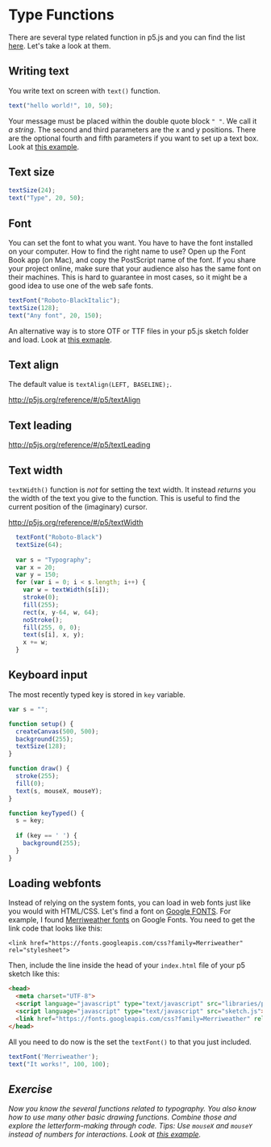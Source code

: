 # Type Functions
There are several type related function in p5.js and you can find the list [here](http://p5js.org/reference#group-Typography). Let's take a look at them.

## Writing text
You write text on screen with `text()` function.
```js
text("hello world!", 10, 50);
```
Your message must be placed within the double quote block `" "`. We call it *a string*. The second and third parameters are the x and y positions. There are the optional fourth and fifth parameters if you want to set up a text box. Look at [this example](http://p5js.org/reference/#/p5/text).

## Text size
```js
textSize(24);
text("Type", 20, 50);
```

## Font
You can set the font to what you want. You have to have the font installed on your computer. How to find the right name to use? Open up the Font Book app (on Mac), and copy the PostScript name of the font. If you share your project online, make sure that your audience also has the same font on their machines. This is hard to guarantee in most cases, so it might be a good idea to use one of the web safe fonts.
```js
textFont("Roboto-BlackItalic");
textSize(128);
text("Any font", 20, 150);
```
An alternative way is to store OTF or TTF files in your p5.js sketch folder and load. Look at [this exmaple](http://p5js.org/reference/#/p5/textFont).

## Text align
The default value is `textAlign(LEFT, BASELINE);`.

http://p5js.org/reference/#/p5/textAlign

## Text leading
http://p5js.org/reference/#/p5/textLeading

## Text width
`textWidth()` function is *not* for setting the text width. It instead *returns* you the width of the text you give to the function. This is useful to find the current position of the (imaginary) cursor.

http://p5js.org/reference/#/p5/textWidth

```js
  textFont("Roboto-Black")
  textSize(64);
  
  var s = "Typography";
  var x = 20;
  var y = 150;
  for (var i = 0; i < s.length; i++) {
    var w = textWidth(s[i]);
    stroke(0);
    fill(255);
    rect(x, y-64, w, 64);
    noStroke();
    fill(255, 0, 0);
    text(s[i], x, y);
    x += w;
  }
```

## Keyboard input
The most recently typed key is stored in `key` variable.
```js
var s = "";

function setup() {
  createCanvas(500, 500);
  background(255);
  textSize(128);
}

function draw() {
  stroke(255);
  fill(0);
  text(s, mouseX, mouseY);
}

function keyTyped() {
  s = key;
  
  if (key == ' ') {
    background(255);
  }
}
```

## Loading webfonts
Instead of relying on the system fonts, you can load in web fonts just like you would with HTML/CSS. Let's find a font on [Google FONTS](https://fonts.google.com). For example, I found [Merriweather fonts](https://fonts.google.com/specimen/Merriweather) on Google Fonts. You need to get the link code that looks like this:

  `<link href="https://fonts.googleapis.com/css?family=Merriweather" rel="stylesheet">`

Then, include the line inside the head of your `index.html` file of your p5 sketch like this:
  ```html
  <head>
    <meta charset="UTF-8">
    <script language="javascript" type="text/javascript" src="libraries/p5.js"></script>
    <script language="javascript" type="text/javascript" src="sketch.js"></script>
    <link href="https://fonts.googleapis.com/css?family=Merriweather" rel="stylesheet">
  </head>
  ```
All you need to do now is the set the `textFont()` to that you just included.
```js
textFont('Merriweather');
text("It works!", 100, 100);
```

## *Exercise*
*Now you know the several functions related to typography. You also know how to use many other basic drawing functions. Combine those and explore the letterform-making through code. Tips: Use `mouseX` and `mouseY` instead of numbers for interactions. Look at [this example](http://codepen.io/cdaein/pen/wgdORj).*

